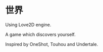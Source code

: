 # 世界
Using Love2D engine.

A game which discovers yourself.

Inspired by OneShot, Touhou and Undertale.
